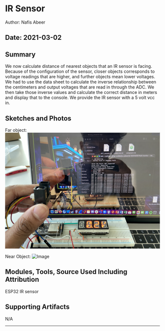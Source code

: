 #  IR Sensor

Author: Nafis Abeer

Date: 2021-03-02
-----

## Summary
We now calculate distance of nearest objects that an IR sensor is facing. Because of the configuration of the sensor, closer objects corresponds to voltage readings that are higher, and further objects mean lower voltages. We had to use the data sheet to calculate the inverse relationship between the centimeters and output voltages that are read in through the ADC. We then take those inverse values and calculate the correct distance in meters and display that to the console. We provide the IR sensor with a 5 volt vcc in.

## Sketches and Photos
Far object:
![Image](./images/Working_far.png)

Near Object:
![Image](./images/Working_close.png)

## Modules, Tools, Source Used Including Attribution
ESP32
IR sensor

## Supporting Artifacts
N/A

-----
